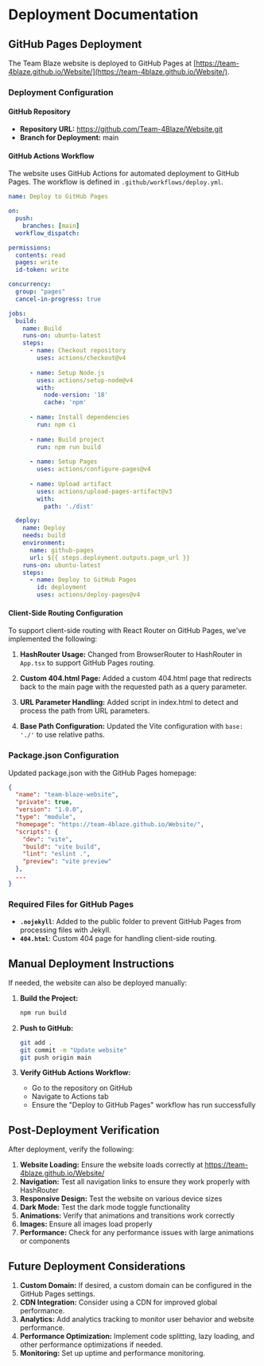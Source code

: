 # Deployment Documentation

## GitHub Pages Deployment

The Team Blaze website is deployed to GitHub Pages at [https://team-4blaze.github.io/Website/](https://team-4blaze.github.io/Website/).

### Deployment Configuration

#### GitHub Repository
- **Repository URL:** https://github.com/Team-4Blaze/Website.git
- **Branch for Deployment:** main

#### GitHub Actions Workflow
The website uses GitHub Actions for automated deployment to GitHub Pages. The workflow is defined in `.github/workflows/deploy.yml`.

```yaml
name: Deploy to GitHub Pages

on:
  push:
    branches: [main]
  workflow_dispatch:

permissions:
  contents: read
  pages: write
  id-token: write

concurrency:
  group: "pages"
  cancel-in-progress: true

jobs:
  build:
    name: Build
    runs-on: ubuntu-latest
    steps:
      - name: Checkout repository
        uses: actions/checkout@v4
        
      - name: Setup Node.js
        uses: actions/setup-node@v4
        with:
          node-version: '18'
          cache: 'npm'
          
      - name: Install dependencies
        run: npm ci
        
      - name: Build project
        run: npm run build
        
      - name: Setup Pages
        uses: actions/configure-pages@v4
        
      - name: Upload artifact
        uses: actions/upload-pages-artifact@v3
        with:
          path: './dist'

  deploy:
    name: Deploy
    needs: build
    environment:
      name: github-pages
      url: ${{ steps.deployment.outputs.page_url }}
    runs-on: ubuntu-latest
    steps:
      - name: Deploy to GitHub Pages
        id: deployment
        uses: actions/deploy-pages@v4
```

#### Client-Side Routing Configuration

To support client-side routing with React Router on GitHub Pages, we've implemented the following:

1. **HashRouter Usage:** Changed from BrowserRouter to HashRouter in `App.tsx` to support GitHub Pages routing.

2. **Custom 404.html Page:** Added a custom 404.html page that redirects back to the main page with the requested path as a query parameter.

3. **URL Parameter Handling:** Added script in index.html to detect and process the path from URL parameters.

4. **Base Path Configuration:** Updated the Vite configuration with `base: './'` to use relative paths.

### Package.json Configuration

Updated package.json with the GitHub Pages homepage:

```json
{
  "name": "team-blaze-website",
  "private": true,
  "version": "1.0.0",
  "type": "module",
  "homepage": "https://team-4blaze.github.io/Website/",
  "scripts": {
    "dev": "vite",
    "build": "vite build",
    "lint": "eslint .",
    "preview": "vite preview"
  },
  ...
}
```

### Required Files for GitHub Pages

- **`.nojekyll`**: Added to the public folder to prevent GitHub Pages from processing files with Jekyll.
- **`404.html`**: Custom 404 page for handling client-side routing.

## Manual Deployment Instructions

If needed, the website can also be deployed manually:

1. **Build the Project:**
   ```bash
   npm run build
   ```

2. **Push to GitHub:**
   ```bash
   git add .
   git commit -m "Update website"
   git push origin main
   ```

3. **Verify GitHub Actions Workflow:**
   - Go to the repository on GitHub
   - Navigate to Actions tab
   - Ensure the "Deploy to GitHub Pages" workflow has run successfully

## Post-Deployment Verification

After deployment, verify the following:

1. **Website Loading:** Ensure the website loads correctly at https://team-4blaze.github.io/Website/
2. **Navigation:** Test all navigation links to ensure they work properly with HashRouter
3. **Responsive Design:** Test the website on various device sizes
4. **Dark Mode:** Test the dark mode toggle functionality
5. **Animations:** Verify that animations and transitions work correctly
6. **Images:** Ensure all images load properly
7. **Performance:** Check for any performance issues with large animations or components

## Future Deployment Considerations

1. **Custom Domain:** If desired, a custom domain can be configured in the GitHub Pages settings.
2. **CDN Integration:** Consider using a CDN for improved global performance.
3. **Analytics:** Add analytics tracking to monitor user behavior and website performance.
4. **Performance Optimization:** Implement code splitting, lazy loading, and other performance optimizations if needed.
5. **Monitoring:** Set up uptime and performance monitoring.
